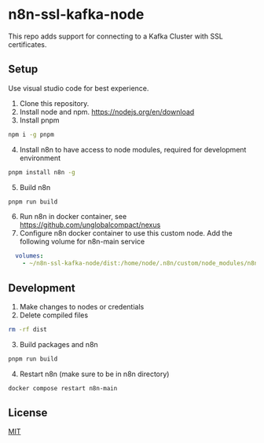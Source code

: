 # n8n-ssl-kafka-node

This repo adds support for connecting to a Kafka Cluster with SSL certificates.

## Setup

Use visual studio code for best experience.

1. Clone this repository.
2. Install node and npm. https://nodejs.org/en/download
3. Install pnpm
```bash
npm i -g pnpm
```
4. Install n8n to have access to node modules, required for development environment
```bash
pnpm install n8n -g
```
5. Build n8n
```bash
pnpm run build
```
6. Run n8n in docker container, see https://github.com/unglobalcompact/nexus
7. Configure n8n docker container to use this custom node. Add the following volume for n8n-main service
```yaml
  volumes:
    - ~/n8n-ssl-kafka-node/dist:/home/node/.n8n/custom/node_modules/n8n-nodes-ssl-kafka
```

## Development
1. Make changes to nodes or credentials
2. Delete compiled files
```bash
rm -rf dist
```
3. Build packages and n8n
```bash
pnpm run build
```
4. Restart n8n (make sure to be in n8n directory)
```bash
docker compose restart n8n-main
```


## License

[MIT](https://github.com/n8n-io/n8n-nodes-starter/blob/master/LICENSE.md)
